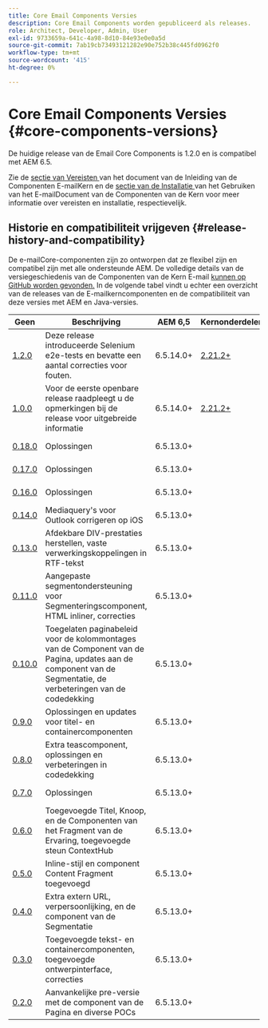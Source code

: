 ```yaml
---
title: Core Email Components Versies
description: Core Email Components worden gepubliceerd als releases.
role: Architect, Developer, Admin, User
exl-id: 9733659a-641c-4a98-8d10-84e93e0e0a5d
source-git-commit: 7ab19cb73493121282e90e752b38c445fd0962f0
workflow-type: tm+mt
source-wordcount: '415'
ht-degree: 0%

---
```



# Core Email Components Versies {#core-components-versions}

De huidige release van de Email Core Components is 1.2.0 en is compatibel met AEM 6.5.

Zie de [ sectie van Vereisten ](/help/email/introduction.md#requirements) van het document van de Inleiding van de Componenten E-mailKern en de [ sectie van de Installatie ](/help/email/using.md#installing-the-email-core-components) van het Gebruiken van het E-mailDocument van de Componenten van de Kern voor meer informatie over vereisten en installatie, respectievelijk.

## Historie en compatibiliteit vrijgeven {#release-history-and-compatibility}

De e-mailCore-componenten zijn zo ontworpen dat ze flexibel zijn en compatibel zijn met alle ondersteunde AEM. De volledige details van de versiegeschiedenis van de Componenten van de Kern E-mail [ kunnen op GitHub worden gevonden.](https://github.com/adobe/aem-core-email-components/releases) In de volgende tabel vindt u echter een overzicht van de releases van de E-mailkerncomponenten en de compatibiliteit van deze versies met AEM en Java-versies.

| Geen | Beschrijving | AEM 6,5 | Kernonderdelen | Java | Releasedatum |
|---|---|---|---|---|---|
| [ 1.2.0 ](https://github.com/adobe/aem-core-email-components/releases/tag/core.email.components.reactor-1.2.0) | Deze release introduceerde Selenium e2e-tests en bevatte een aantal correcties voor fouten. | 6.5.14.0+ | [ 2.21.2+ ](/help/versions.md) | 8, 11 | 29 november 2022 |
| [ 1.0.0 ](https://github.com/adobe/aem-core-email-components/releases/tag/core.email.components.reactor-1.0.0) | Voor de eerste openbare release raadpleegt u de opmerkingen bij de release voor uitgebreide informatie | 6.5.14.0+ | [ 2.21.2+ ](/help/versions.md) | 8, 11 | 29 november 2022 |
| [ 0.18.0 ](https://github.com/adobe/aem-core-email-components/releases/tag/v0.18.0) | Oplossingen | 6.5.13.0+ |  | 8, 11 | 30 september 2022 |
| [ 0.17.0 ](https://github.com/adobe/aem-core-email-components/releases/tag/v0.17.0) | Oplossingen | 6.5.13.0+ |  | 8, 11 | 27 september 2022 |
| [ 0.16.0 ](https://github.com/adobe/aem-core-email-components/releases/tag/v0.16.0) | Oplossingen | 6.5.13.0+ |  | 8, 11 | 14 september 2022 |
| [ 0.14.0 ](https://github.com/adobe/aem-core-email-components/releases/tag/v0.14.0) | Mediaquery&#39;s voor Outlook corrigeren op iOS | 6.5.13.0+ |  | 8, 11 | 8 augustus 2022 |
| [ 0.13.0 ](https://github.com/adobe/aem-core-email-components/releases/tag/v0.13.0) | Afdekbare DIV-prestaties herstellen, vaste verwerkingskoppelingen in RTF-tekst | 6.5.13.0+ |  | 8, 11 | 27 juli 2022 |
| [ 0.11.0 ](https://github.com/adobe/aem-core-email-components/releases/tag/v0.11.0) | Aangepaste segmentondersteuning voor Segmenteringscomponent, HTML inliner, correcties | 6.5.13.0+ |  | 8, 11 | 6 juli 2022 |
| [ 0.10.0 ](https://github.com/adobe/aem-core-email-components/releases/tag/v0.10.0) | Toegelaten paginabeleid voor de kolommontages van de Component van de Pagina, updates aan de component van de Segmentatie, de verbeteringen van de codedekking | 6.5.13.0+ |  | 8, 11 | 15 juni 2022 |
| [ 0.9.0 ](https://github.com/adobe/aem-core-email-components/releases/tag/v0.9.0) | Oplossingen en updates voor titel- en containercomponenten | 6.5.13.0+ |  | 8, 11 | 1 juni 2022 |
| [ 0.8.0 ](https://github.com/adobe/aem-core-email-components/releases/tag/v0.8.0) | Extra teascomponent, oplossingen en verbeteringen in codedekking | 6.5.13.0+ |  | 8, 11 | 19 mei 2022 |
| [ 0.7.0 ](https://github.com/adobe/aem-core-email-components/releases/tag/v0.7.0) | Oplossingen | 6.5.13.0+ |  | 8, 11 | 4 mei 2022 |
| [ 0.6.0 ](https://github.com/adobe/aem-core-email-components/releases/tag/v0.6.0) | Toegevoegde Titel, Knoop, en de Componenten van het Fragment van de Ervaring, toegevoegde steun ContextHub | 6.5.13.0+ |  | 8, 11 | 20 april 2022 |
| [ 0.5.0 ](https://github.com/adobe/aem-core-email-components/releases/tag/v0.5.0) | Inline-stijl en component Content Fragment toegevoegd | 6.5.13.0+ |  | 8, 11 | 7 april 2022 |
| [ 0.4.0 ](https://github.com/adobe/aem-core-email-components/releases/tag/v0.4.0) | Extra extern URL, verpersoonlijking, en de component van de Segmentatie | 6.5.13.0+ |  | 8, 11 | 23 maart 2022 |
| [ 0.3.0 ](https://github.com/adobe/aem-core-email-components/releases/tag/v0.3.0) | Toegevoegde tekst- en containercomponenten, toegevoegde ontwerpinterface, correcties | 6.5.13.0+ |  | 8, 11 | 9 maart 2022 |
| [ 0.2.0 ](https://github.com/adobe/aem-core-email-components/releases/tag/v0.2.0) | Aanvankelijke pre-versie met de component van de Pagina en diverse POCs | 6.5.13.0+ |  | 8, 11 | 24 februari 2022 |
